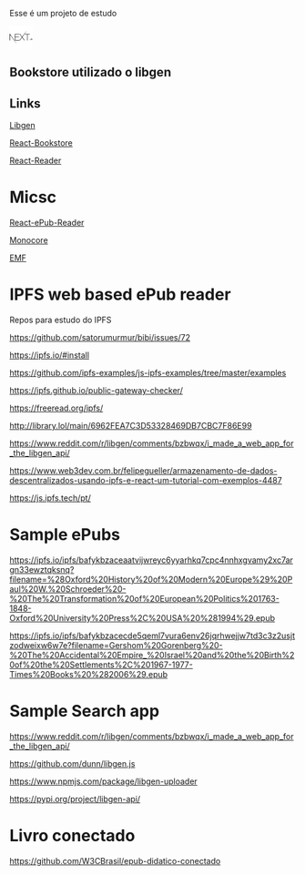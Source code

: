 
Esse é um projeto de estudo

<img align="center" title="Redux" height="40" src="https://raw.githubusercontent.com/devicons/devicon/master/icons/nextjs/nextjs-original-wordmark.svg" />


## Bookstore utilizado o libgen


## Links
[Libgen](https://github.com/dunn/libgen.js)

[React-Bookstore](https://github.com/kartiknair/react-bookstore)

[React-Reader](https://github.com/gerhardsletten/react-reader)

# Micsc
[React-ePub-Reader](https://github.com/alex1504/react-epub-reader)

[Monocore](https://github.com/joseph/Monocle/wiki/Page-flippers)

[EMF](https://github.com/rschroll/efm/tree/gh-pages)

# IPFS web based ePub reader

Repos para estudo do IPFS

https://github.com/satorumurmur/bibi/issues/72

https://ipfs.io/#install

https://github.com/ipfs-examples/js-ipfs-examples/tree/master/examples

https://ipfs.github.io/public-gateway-checker/

https://freeread.org/ipfs/

http://library.lol/main/6962FEA7C3D53328469DB7CBC7F86E99

https://www.reddit.com/r/libgen/comments/bzbwqx/i_made_a_web_app_for_the_libgen_api/

https://www.web3dev.com.br/felipegueller/armazenamento-de-dados-descentralizados-usando-ipfs-e-react-um-tutorial-com-exemplos-4487

https://js.ipfs.tech/pt/


# Sample ePubs

https://ipfs.io/ipfs/bafykbzaceaatvijwreyc6yyarhkq7cpc4nnhxgvamy2xc7argn33ewztqksnq?filename=%28Oxford%20History%20of%20Modern%20Europe%29%20Paul%20W.%20Schroeder%20-%20The%20Transformation%20of%20European%20Politics%201763-1848-Oxford%20University%20Press%2C%20USA%20%281994%29.epub

https://ipfs.io/ipfs/bafykbzacecde5qeml7vura6env26jqrhwejjw7td3c3z2usjtzodweixw6w7e?filename=Gershom%20Gorenberg%20-%20The%20Accidental%20Empire_%20Israel%20and%20the%20Birth%20of%20the%20Settlements%2C%201967-1977-Times%20Books%20%282006%29.epub

# Sample Search app
https://www.reddit.com/r/libgen/comments/bzbwqx/i_made_a_web_app_for_the_libgen_api/

https://github.com/dunn/libgen.js

https://www.npmjs.com/package/libgen-uploader

https://pypi.org/project/libgen-api/

# Livro conectado

https://github.com/W3CBrasil/epub-didatico-conectado
